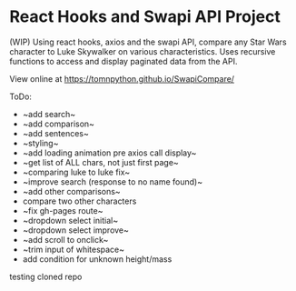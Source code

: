 # React Hooks and Swapi API Project

(WIP) Using react hooks, axios and the swapi API, compare any Star Wars character to Luke Skywalker on various characteristics. Uses recursive functions to access and display paginated data from the API.

View online at https://tomnpython.github.io/SwapiCompare/

ToDo:
- ~add search~
- ~add comparison~
- ~add sentences~
- ~styling~
- ~add loading animation pre axios call display~
- ~get list of ALL chars, not just first page~
- ~comparing luke to luke fix~
- ~improve search (response to no name found)~
- ~add other comparisons~
- compare two other characters
- ~fix gh-pages route~
- ~dropdown select initial~
- ~dropdown select improve~
- ~add scroll to onclick~
- ~trim input of whitespace~
- add condition for unknown height/mass

testing cloned repo